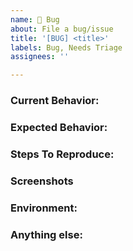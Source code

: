 ```yaml
---
name: 🐞 Bug
about: File a bug/issue
title: '[BUG] <title>'
labels: Bug, Needs Triage
assignees: ''

---
```


<!--
Note: Please search to see if an issue already exists for the bug you encountered.
-->

### Current Behavior:
<!-- A concise description of what you're experiencing. -->

### Expected Behavior:
<!-- A concise description of what you expected to happen. -->

### Steps To Reproduce:
<!--
Example: steps to reproduce the behavior:
1. Go to '...'
2. Click on '....'
3. Scroll down to '....'
4. See error
-->

### Screenshots
<!-- If applicable, add screenshots to help explain your problem. -->

### Environment:
<!--
Example:
- OS: Ubuntu 20.04
- Node: 13.14.0
- npm: 7.6.3
-->

### Anything else:
<!--
Links? References? Anything that will give us more context about the issue that you are encountering!
-->

